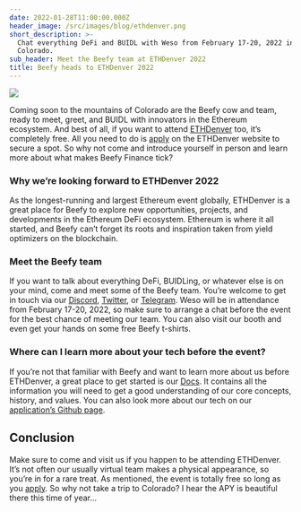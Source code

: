 ```yaml
---
date: 2022-01-28T11:00:00.000Z
header_image: /src/images/blog/ethdenver.png
short_description: >-
  Chat everything DeFi and BUIDL with Weso from February 17-20, 2022 in Denver,
  Colorado.
sub_header: Meet the Beefy team at ETHDenver 2022
title: Beefy heads to ETHDenver 2022
---
```

![](/src/images/blog/ethdenver.png)

Coming soon to the mountains of Colorado are the Beefy cow and team, ready to meet, greet, and BUIDL with innovators in the Ethereum ecosystem. And best of all, if you want to attend [ETHDenver](https://www.ethdenver.com/) too, it’s completely free. All you need to do is [apply](https://www.ethdenver.com/apply) on the ETHDenver website to secure a spot. So why not come and introduce yourself in person and learn more about what makes Beefy Finance tick?

### Why we’re looking forward to ETHDenver 2022

As the longest-running and largest Ethereum event globally, ETHDenver is a great place for Beefy to explore new opportunities, projects, and developments in the Ethereum DeFi ecosystem. Ethereum is where it all started, and Beefy can’t forget its roots and inspiration taken from yield optimizers on the blockchain.

### Meet the Beefy team

If you want to talk about everything DeFi, BUIDLing, or whatever else is on your mind, come and meet some of the Beefy team. You’re welcome to get in touch via our [Discord](https://discord.gg/yq8wfHd), [Twitter](https://twitter.com/beefyfinance), or [Telegram](https://t.me/beefyfinance). Weso will be in attendance from February 17-20, 2022, so make sure to arrange a chat before the event for the best chance of meeting our team. You can also visit our booth and even get your hands on some free Beefy t-shirts.

### Where can I learn more about your tech before the event?

If you’re not that familiar with Beefy and want to learn more about us before ETHDenver, a great place to get started is our [Docs](https://docs.beefy.finance/moo/). It contains all the information you will need to get a good understanding of our core concepts, history, and values. You can also look more about our tech on our [application’s Github page](https://github.com/beefyfinance/beefy-app).

## Conclusion

Make sure to come and visit us if you happen to be attending ETHDenver. It’s not often our usually virtual team makes a physical appearance, so you’re in for a rare treat. As mentioned, the event is totally free so long as you [apply](https://www.ethdenver.com/apply). So why not take a trip to Colorado? I hear the APY is beautiful there this time of year…
